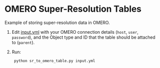 # OMERO Super-Resolution Tables

Example of storing super-resolution data in OMERO.

1. Edit [input.yml](input.yml) with your OMERO connection details (`host`, `user`, `password`), and the Object type and ID that the table should be attached to (`parent`).

2. Run:

        python sr_to_omero_table.py input.yml
